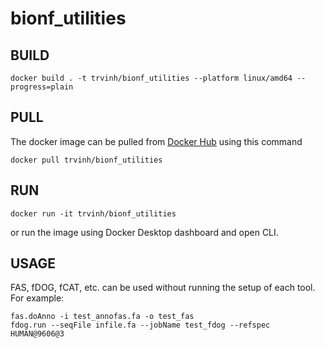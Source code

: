 # bionf_utilities

## BUILD
```
docker build . -t trvinh/bionf_utilities --platform linux/amd64 --progress=plain
```

## PULL
The docker image can be pulled from [Docker Hub](https://hub.docker.com/r/trvinh/bionf_utilities) using this command
```
docker pull trvinh/bionf_utilities
```

## RUN

```
docker run -it trvinh/bionf_utilities
```

or run the image using Docker Desktop dashboard and open CLI.

## USAGE

FAS, fDOG, fCAT, etc. can be used without running the setup of each tool. For example:

```
fas.doAnno -i test_annofas.fa -o test_fas
fdog.run --seqFile infile.fa --jobName test_fdog --refspec HUMAN@9606@3
```
